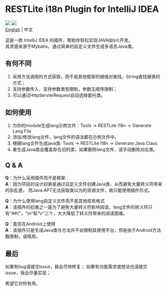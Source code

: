 # RESTLite i18n Plugin for IntelliJ IDEA
[![](https://img.shields.io/github/license/Yeamy/restlite-i18n-plugin)](https://github.com/Yeamy/restlite-i18n-plugin/blob/master/LICENSE) [![](https://img.shields.io/badge/market-jetbrains-black)](https://plugins.jetbrains.com/plugin/20268-restlite-i18n)  
[English](README.md) | 中文

这是一款 IntelliJ IDEA 的插件，帮助你轻松实现JAVA`国际化`开发。  
其灵感来源于Mybatis，通过简单的自定义文件生成多语言Java类。

## 有何不同
1. 采用方法调用的方式获取，而不是其他框架的键值对查找，String查找替换的方式；
2. 支持参数传入，支持参数类型限制，参数无顺序限制；
3. 可以通过HttpServletRequest自动选择委托类。

## 如何使用
1. 为你的module生成lang示例文件：Tools → RESTLite i18n → Generate Lang File
2. 添加/修改lang文件，lang文件的语法都在示例文件中。
3. 根据lang文件生成java类: Tools → RESTLite i18n → Generate Java Class
4. 重生成Java类会覆盖存在旧的类，如果删除lang文件，请手动删除对应类。

## Q & A
**Q**：为什么采用插件而不是框架  
**A**：因为项目的设计初衷是通过自定义文件创建Java类，从而避免大量转义符带来的杂乱感， 而Java APT无法获取类以为的资源文件，故只能使用插件形式。

**Q**：为什么使用lang自定义文件而不是其他现有格式  
**A**：该插件的初衷之一是为了避免大量转义符影响阅读，lang文件的转义符只有“##{”，“\\n”和“\\r”三个，大大降低了转义符带来的阅读困难。

**Q**：能否在Android上使用  
**A**：该插件只是生成Java类与方法并不会限制其使用平台，但是由于Android方法数限制，请慎用。

## 最后
如果有bug请提交issue，我会尽快修复；
如果有功能需求或想法也请提交issue，我会尽量实现；

希望它对你有用。